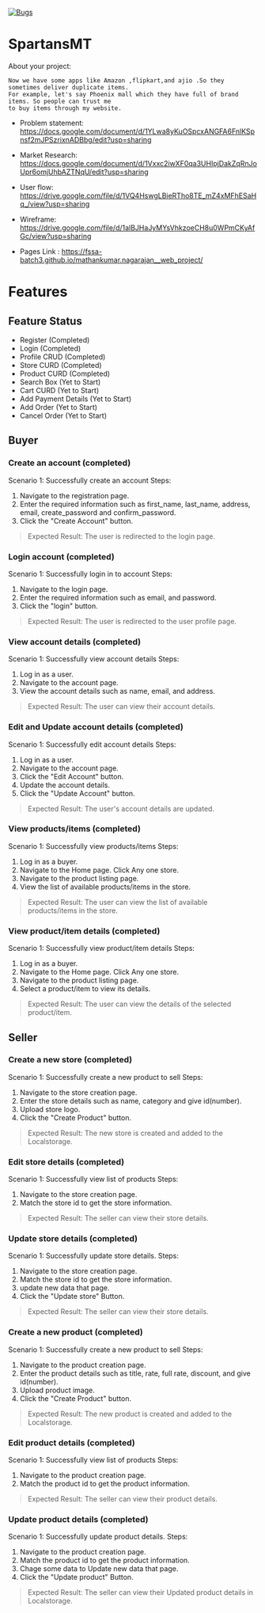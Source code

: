 [![Bugs](https://sonarcloud.io/api/project_badges/measure?project=fssa-batch3_mathankumar.nagarajan__web_project&metric=bugs)](https://sonarcloud.io/summary/new_code?id=fssa-batch3_mathankumar.nagarajan__web_project)

# SpartansMT
About your project:

    Now we have some apps like Amazon ,flipkart,and ajio .So they sometimes deliver duplicate items.  
    For example, let's say Phoenix mall which they have full of brand items. So people can trust me 
    to buy items through my website. 


- Problem statement: https://docs.google.com/document/d/1YLwa8yKuOSpcxANGFA6FnlKSpnsf2mJPSzrixnADBbg/edit?usp=sharing

- Market Research: https://docs.google.com/document/d/1Vxxc2iwXF0qa3UHIpjDakZqRnJoUpr6omjUhbAZTNqU/edit?usp=sharing

- User flow: https://drive.google.com/file/d/1VQ4HswgLBieRTho8TE_mZ4xMFhESaHq_/view?usp=sharing

- Wireframe: https://drive.google.com/file/d/1alBJHaJyMYsVhkzoeCH8u0WPmCKyAfGc/view?usp=sharing

- Pages Link : https://fssa-batch3.github.io/mathankumar.nagarajan__web_project/


<h1>Features</h1>

<h2>Feature Status</h2>

- Register (Completed)
- Login (Completed)
- Profile CRUD (Completed)
- Store CURD (Completed)
- Product CURD (Completed)
- Search Box (Yet to Start)
- Cart CURD (Yet to Start)
- Add Payment Details (Yet to Start)
- Add Order (Yet to Start)
- Cancel Order (Yet to Start)



<h2>Buyer</h2>

<h3>Create an account (completed)</h3>

Scenario 1: Successfully create an account
Steps:
1. Navigate to the registration page.
2. Enter the required information such as first_name, last_name, address, email, create_password and confirm_password.
3. Click the "Create Account" button.
> Expected Result:
> The user is redirected to the login page.


<h3>Login account (completed)</h3>

Scenario 1: Successfully login in to account
Steps:
1. Navigate to the login page.
2. Enter the required information such as email, and password.
3. Click the "login" button.
> Expected Result:
> The user is redirected to the user profile page.


<h3>View account details (completed)</h3>

Scenario 1: Successfully view account details
Steps:
1. Log in as a user.
2. Navigate to the account page.
3. View the account details such as name, email, and address.
> Expected Result:
> The user can view their account details.

<h3>Edit and Update account details (completed)</h3>

Scenario 1: Successfully edit account details
Steps:
1. Log in as a user.
2. Navigate to the account page.
3. Click the "Edit Account" button.
4. Update the account details.
5. Click the "Update Account" button.
> Expected Result:
> The user's account details are updated.


<h3>View products/items (completed)</h3>

Scenario 1: Successfully view products/items
Steps:
1. Log in as a buyer.
2. Navigate to the Home page. Click Any one store.
3. Navigate to the product listing page.
4. View the list of available products/items in the store.
> Expected Result:
> The user can view the list of available products/items in the store.


<h3>View product/item details (completed)</h3>

Scenario 1: Successfully view product/item details
Steps:
1. Log in as a buyer.
2. Navigate to the Home page. Click Any one store.
3. Navigate to the product listing page.
4. Select a product/item to view its details.
> Expected Result:
> The user can view the details of the selected product/item.


<h2>Seller</h2>


<h3>Create a new store (completed)</h3>

Scenario 1: Successfully create a new product to sell
Steps:
1. Navigate to the store creation page.
2. Enter the store details such as name, category and give id(number).
3. Upload store logo.
4. Click the "Create Product" button.
> Expected Result:
> The new store is created and added to the Localstorage.

<h3>Edit store details (completed)</h3>

Scenario 1: Successfully view list of products
Steps:
1. Navigate to the store creation page.
2. Match the store id to get the store information.
> Expected Result:
> The seller can view their store details.

<h3>Update store details (completed)</h3>

Scenario 1: Successfully update store details.
Steps:
1. Navigate to the store creation page.
2. Match the store id to get the store information.
3. update new data that page.
4. Click the "Update store" Button.
> Expected Result:
> The seller can view their store details.



<h3>Create a new product (completed)</h3>

Scenario 1: Successfully create a new product to sell
Steps:
1. Navigate to the product creation page.
2. Enter the product details such as title, rate, full rate, discount, and give id(number).
3. Upload product image.
4. Click the "Create Product" button.
> Expected Result:
> The new product is created and added to the Localstorage.

<h3>Edit product details (completed)</h3>

Scenario 1: Successfully view list of products
Steps:
1. Navigate to the product creation page.
2. Match the product id to get the product information.
> Expected Result:
> The seller can view their product details.

<h3>Update product details (completed)</h3>

Scenario 1: Successfully update product details.
Steps:
1. Navigate to the product creation page.
2. Match the product id to get the product information.
3. Chage some data to Update new data that page.
4. Click the "Update product" Button.
> Expected Result:
> The seller can view their Updated product details in Localstorage.

#


















